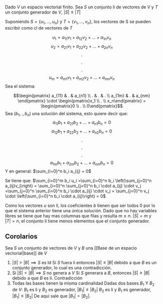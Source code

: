 
Dado $V$ un espacio vectorial finito. Sea $S$ un conjunto li de vectores de $V$ y $T$ un conjunto generador de $V$, $|S| \leq |T|$

Suponiendo $S=\{u_1,...,u_n\}$ y $T = \{v_1,...,v_n\}$, los vectores de S se pueden escribir como cl de vectores de $T$

$$u_1 = a_{11}v_1 + a_{12}v_2 + ... + a_{1n}v_n$$
$$u_2 = a_{21}v_1 + a_{22}v_2 + ... + a_{2n}v_n$$
$$.$$
$$.$$
$$.$$
$$u_m = a_{m1}v_1 + a_{m2}v_2 + ... + a_{mn}v_n$$
Sea el sistema:

$$\begin{pmatrix}
	a_{11} & . & a_{n1} \\
	. & . & . \\
	a_{1m} & . & a_{nm}
\end{pmatrix} \cdot \begin{pmatrix}x_1 \\ . \\ x_n\end{pmatrix} = \begin{pmatrix}0 \\ . \\ 0\end{pmatrix}$$
Sea $(b_1,.,b_n)$ una solución del sistema, esto quiere decir que:
$$a_{11}b_1 + a_{21}b_2 + ... + a_{n1}b_n = 0$$
$$a_{12}b_1 + a_{22}b_2 + ... + a_{n2}b_n = 0$$
$$.$$
$$.$$
$$.$$
$$a_{1m}b_1 + a_{2m}b_2 + ... + a_{nm}b_n = 0$$
Y en general: $\sum_{i=0}^n b_i a_{ij} = 0$

Se tiene que:
$\sum_{i=0}^m b_i u_i =\sum_{i=0}^n b_i \left(\sum_{j=0}^n a_{ij}v_j\right) = \sum_{i=0}^n \sum_{j=0}^n b_i \cdot a_{ij} \cdot v_j =\sum_{j=0}^n \sum_{i=0}^n b_i \cdot a_{ij} \cdot v_j = \sum_{j=0}^n v_j \cdot \left(\sum_{i=0}^n b_i \cdot a_{ij}\right) = 0$

Como los vectores $u$ son li, los coeficientes $b$ tienen que ser todos 0 por lo que el sistema anterior tiene una única solución. Dado que no hay variables libres se tiene que hay mas columnas que filas y resulta $m\leq n$. $|S| = m$ y $|T| = n$, el conjunto li tiene menos elementos que el conjunto generador.

## Corolarios

Sea $S$ un conjunto de vectores de $V$ y $B$ una [[Base de un espacio vectorial|base]] de $V$ 

1) $|S| > |B| \implies S$ es ld
	Si $S$ fuera li entonces $|S| \leq |B|$ debido a que $B$ es un conjunto generador, lo cual es una contradicción.
2) Si $|S| < |B| \implies S$ no genera a $V$
	Si $S$ generara a $B$, entonces $|S|\geq |B|$ debido a que $B$ es li. Contradicción
3) Todas las bases tienen la misma cardinalidad
	Dadas dos bases $B_1$ Y $B_2$ de $V$:
	$B_1$ es li y $B_2$ es generador, $|B_1| \leq |B_2|$
	$B_2$ es li y $B_1$ es generador, $|B_1|\leq |B_2|$
	De aqui sale que $|B_1| = |B_2|$.